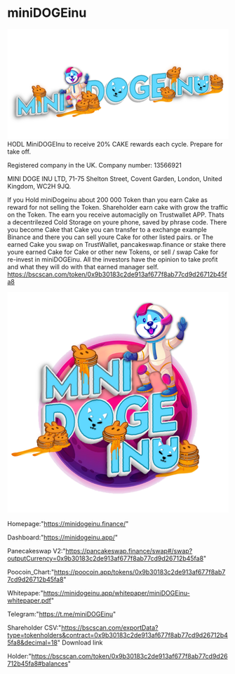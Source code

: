 # miniDOGEinu
![Trademark](https://raw.githubusercontent.com/miniDOGEinu/miniDOGEinu/main/miniDOGEinu_long_original_logo.png)
HODL MiniDOGEInu to receive 20% CAKE rewards each cycle. Prepare for take off. 

Registered company in the UK. Company number: 13566921

MINI DOGE INU LTD, 71-75 Shelton Street, Covent Garden, London, United Kingdom, WC2H 9JQ.

If you Hold miniDogeinu about  200 000 Token than you earn Cake as reward for not selling the Token. Shareholder earn cake with grow the traffic on the Token. The earn you receive automaciglly on Trustwallet APP. Thats a decentrilezed Cold Storage on youre phone, saved by phrase code. There you become Cake that Cake you can transfer to a exchange example Binance and there you can sell youre Cake for other listed pairs. or
The earned Cake you swap on TrustWallet, pancakeswap.finance or stake there youre earned Cake for Cake or other new Tokens, or
sell / swap Cake for re-invest in miniDOGEinu. 
All the investors have the opinion to take profit and what they will do with that earned manager self.
https://bscscan.com/token/0x9b30183c2de913af677f8ab77cd9d26712b45fa8


![ICON](https://raw.githubusercontent.com/miniDOGEinu/miniDOGEinu/main/miniDOGEinu_square_original_logo.png)

Homepage:"https://minidogeinu.finance/"

Dashboard:"https://minidogeinu.app/"

Panecakeswap V2:"https://pancakeswap.finance/swap#/swap?outputCurrency=0x9b30183c2de913af677f8ab77cd9d26712b45fa8"

Poocoin_Chart:"https://poocoin.app/tokens/0x9b30183c2de913af677f8ab77cd9d26712b45fa8"

Whitepape:"https://minidogeinu.app/whitepaper/miniDOGEinu-whitepaper.pdf"

Telegram:"https://t.me/miniDOGEinu"

Shareholder CSV:"https://bscscan.com/exportData?type=tokenholders&contract=0x9b30183c2de913af677f8ab77cd9d26712b45fa8&decimal=18"
Download link

Holder:"https://bscscan.com/token/0x9b30183c2de913af677f8ab77cd9d26712b45fa8#balances"
